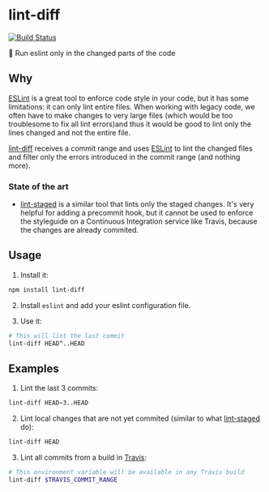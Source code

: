 # lint-diff

[![Build Status](https://travis-ci.org/grvcoelho/lint-diff.svg?branch=master)](https://travis-ci.org/grvcoelho/lint-diff)

:nail_care: Run eslint only in the changed parts of the code

## Why

[ESLint](https://github.com/eslint/eslint) is a great tool to enforce code
style in your code, but it has some limitations: it can only lint entire files.
When working with legacy code, we often have to make changes to very large
files (which would be too troublesome to fix all lint errors)and thus it would
be good to lint only the lines changed and not the entire file.

[lint-diff](https://github.com/grvcoelho/lint-diff) receives a commit range and
uses [ESLint](https://github.com/eslint/eslint)  to lint the changed files and
filter only the errors introduced in the commit range (and nothing more).

### State of the art

* [lint-staged](https://github.com/okonet/lint-staged) is a similar tool that lints only the staged changes. It's very helpful for adding a precommit hook, but it cannot be used to enforce the styleguide on a Continuous Integration service like Travis, because the changes are already commited.

## Usage

1. Install it:

  ```sh
  npm install lint-diff
  ```

2. Install `eslint` and add your eslint configuration file.

3. Use it:

  ```sh
  # This will lint the last commit
  lint-diff HEAD^..HEAD
  ```

## Examples

1. Lint the last 3 commits:

  ```sh
  lint-diff HEAD~3..HEAD
  ```

2. Lint local changes that are not yet commited (similar to what [lint-staged](https://github.com/okonet/lint-staged) do):

  ```sh
  lint-diff HEAD
  ```

3. Lint all commits from a build in [Travis](https://travis-ci.org):

  ```sh
  # This environment variable will be available in any Travis build
  lint-diff $TRAVIS_COMMIT_RANGE
  ```
